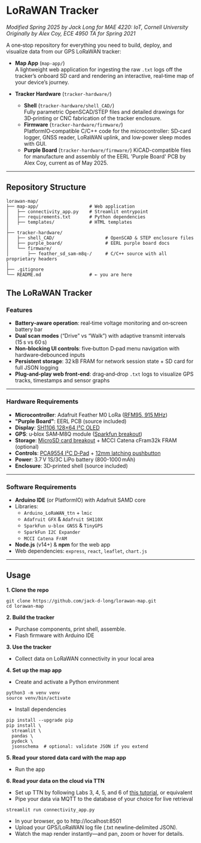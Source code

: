 # LoRaWAN Tracker
*Modified Spring 2025 by Jack Long for MAE 4220: IoT, Cornell University*
*Originally by Alex Coy, ECE 4950 TA for Spring 2021*

A one‑stop repository for everything you need to build, deploy, and visualize data from our GPS LoRaWAN tracker:

- **Map App** (`map‑app/`)  
  A lightweight web application for ingesting the raw `.txt` logs off the tracker’s onboard SD card and rendering an interactive, real‑time map of your device’s journey.

- **Tracker Hardware** (`tracker‑hardware/`)  
  - **Shell** (`tracker‑hardware/shell_CAD/`)  
    Fully parametric OpenSCAD/STEP files and detailed drawings for 3D‑printing or CNC fabrication of the tracker enclosure.  
  - **Firmware** (`tracker‑hardware/firmware/`)  
    PlatformIO‑compatible C/C++ code for the microcontroller: SD‑card logger, GNSS reader, LoRaWAN uplink, and low‑power sleep modes with GUI.
  - **Purple Board** (`tracker‑hardware/firmware/`)
    KiCAD-compatible files for manufacture and assembly of the EERL 'Purple Board' PCB by Alex Coy, current as of May 2025. 
---

## Repository Structure

```plaintext
lorawan-map/
├── map-app/                   # Web application
│   ├── connectivity_app.py    # Streamlit entrypoint
│   ├── requirements.txt       # Python dependencies
│   ├── templates/             # HTML templates
│
├── tracker-hardware/          
│   ├── shell_CAD/                   # OpenSCAD & STEP enclosure files
│   ├── purple_board/                # EERL purple board docs
│   └── firmware/              
│       ├── feather_sd_sam-m8q-/     # C/C++ source with all proprietary headers
│
├── .gitignore                 
└── README.md                  # ← you are here

```

## The LoRaWAN Tracker 


###  Features

- **Battery‑aware operation**: real‑time voltage monitoring and on‑screen battery bar  
- **Dual scan modes** (“Drive” vs “Walk”) with adaptive transmit intervals (15 s vs 60 s)  
- **Non‑blocking UI controls**: five‑button D‑pad menu navigation with hardware‑debounced inputs  
- **Persistent storage**: 32 kB FRAM for network session state + SD card for full JSON logging  
- **Plug‑and‑play web front‑end**: drag‑and‑drop `.txt` logs to visualize GPS tracks, timestamps and sensor graphs  

---

###  Hardware Requirements

- **Microcontroller**: Adafruit Feather M0 LoRa ([RFM95, 915 MHz](https://www.adafruit.com/product/3178))  
- **"Purple Board"**: EERL PCB (source included)
- **Display**: [SH1106 128×64 I²C OLED](https://www.aliexpress.us/item/3256806846801359.html?src=google&pdp_npi=4%40dis%21USD%216.32%213.11%21%21%21%21%21%40%2112000039161970280%21ppc%21%21%21&src=google&albch=shopping&acnt=708-803-3821&isdl=y&slnk=&plac=&mtctp=&albbt=Google_7_shopping&aff_platform=google&aff_short_key=UneMJZVf&gclsrc=aw.ds&albagn=888888&ds_e_adid=&ds_e_matchtype=&ds_e_device=c&ds_e_network=x&ds_e_product_group_id=&ds_e_product_id=en3256806846801359&ds_e_product_merchant_id=5388525816&ds_e_product_country=US&ds_e_product_language=en&ds_e_product_channel=online&ds_e_product_store_id=&ds_url_v=2&albcp=20123152476&albag=&isSmbAutoCall=false&needSmbHouyi=false&gad_source=1&gad_campaignid=20127768206&gbraid=0AAAAAD6I-hE0CYYoGWDb82JdLxJdh6HZj&gclid=Cj0KCQjwrPHABhCIARIsAFW2XBMoG-_e8-ALzsrb52M93WnFTvrb6fn9T6qEIRYuo83KG5EKEKTS-N8aAq3UEALw_wcB&gatewayAdapt=glo2usa)
- **GPS**: u‑blox SAM‑M8Q module ([Sparkfun breakout](https://www.sparkfun.com/sparkfun-gps-breakout-chip-antenna-sam-m8q-qwiic.html))  
- **Storage**: [MicroSD card breakout](https://www.amazon.com/UMLIFE-Interface-Conversion-Compatible-Raspberry/dp/B0989SM146) + MCCI Catena cFram32k FRAM (optional)
- **Controls**: [PCA9554 I²C D‑Pad](https://www.sparkfun.com/sparkfun-qwiic-directional-pad.html) + [12mm latching pushbutton](https://www.amazon.com/Gebildet-Latcting-Lockable-Trumpet-Doorbell/dp/B07YDCJFZJ?source=ps-sl-shoppingads-lpcontext&ref_=fplfs&psc=1&smid=A86AD06S3OMVQ&gQT=0)
- **Power**: 3.7 V 1S/3C LiPo battery (800-1000 mAh)   
- **Enclosure**: 3D‑printed shell (source included)  

---

### Software Requirements

- **Arduino IDE** (or PlatformIO) with Adafruit SAMD core  
- Libraries:  
  - `Arduino_LoRaWAN_ttn` + `lmic`  
  - `Adafruit GFX` & `Adafruit SH110X`  
  - `SparkFun u‑blox GNSS` & `TinyGPS`  
  - `SparkFun I2C Expander`  
  - `MCCI Catena FrAM`  
- **Node.js** (v14+) & **npm** for the web app  
- Web dependencies: `express`, `react`, `leaflet`, `chart.js`

---

## Usage

**1. Clone the repo**
```
git clone https://github.com/jack-d-long/lorawan-map.git
cd lorawan-map
```

**2. Build the tracker**
- Purchase components, print shell, assemble. 
- Flash firmware with Arduino IDE

**3. Use the tracker**
- Collect data on LoRaWAN connectivity in your local area

**4. Set up the map app**
- Create and activate a Python environment 

```
python3 -m venv venv
source venv/bin/activate

```

- Install dependencies

```
pip install --upgrade pip
pip install \
  streamlit \
  pandas \
  pydeck \
  jsonschema  # optional: validate JSON if you extend
```

**5. Read your stored data card with the map app**
- Run the app

**6. Read your data on the cloud via TTN**

- Set up TTN by following Labs 3, 4, 5, and 6 of [this tutorial](https://pages.github.coecis.cornell.edu/LPWAN-Training/training-labs/lab3), or equivalent
- Pipe your data via MQTT to the database of your choice for live retrieval 



```
streamlit run connectivity_app.py

```
- In your browser, go to http://localhost:8501
- Upload your GPS/LoRaWAN log file (.txt newline‑delimited JSON).
- Watch the map render instantly—and pan, zoom or hover for details.